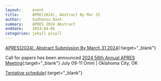 ```yaml
---
layout:     event
title:      APRE(2024), Abstract By Mar 31
author:     Sudhansu Dash
summary:    APRES 2024 Abstract
enddate:    2024-04-05
categories: jekyll pixyll
---
```


[APRES(2024), Abstract Submission By March 31 2024](https://apresinc.com/meetings/call-for-papers){:target="_blank"} 

Call for papers has been announced
[2024 56th Annual APRES Meeting](https://apresinc.com/meetings/apres-annual-meeting){:target="_blank"} 
July 09-11
Omni | Oklahoma City, OK

[Tentative schedule](https://apresinc.com/images/2024Meeting/2024_APRES_Tentative_Schedule.pdf){:target="_blank"} 


